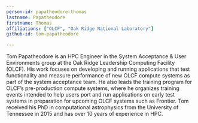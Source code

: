 ```yaml
---
person-id: papatheodore-thomas
lastname: Papatheodore
firstname: Thomas
affiliations: ["OLCF", "Oak Ridge National Laboratory"]
github-id: tom-papatheodore

---
```

Tom Papatheodore is an HPC Engineer in the System Acceptance & User Environments group at the Oak Ridge Leadership Computing Facility (OLCF). His work focuses on developing and running applications that test functionality and measure performance of new OLCF compute systems as part of the system acceptance team. He also leads the training program for OLCF’s pre-production compute systems, where he organizes training events intended to help users port and run applications on early test systems in preparation for upcoming OLCF systems such as Frontier. Tom received his PhD in computational astrophysics from the University of Tennessee in 2015 and has over 10 years of experience in HPC.